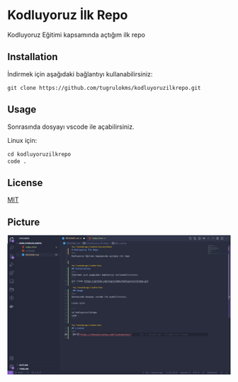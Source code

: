 # Kodluyoruz İlk Repo

Kodluyoruz Eğitimi kapsamında açtığım ilk repo


## Installation
İndirmek için aşağıdaki bağlantıyı kullanabilirsiniz:
```
git clone https://github.com/tugrulokms/kodluyoruzilkrepo.git
```
## Usage

Sonrasında dosyayı vscode ile açabilirsiniz. 

Linux için:

```
cd kodluyoruzilkrepo
code .
```

## License

[MIT](https://choosealicense.com/licenses/mit/)

## Picture

![Picture](img/projectPicture.png)
